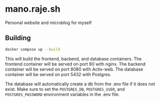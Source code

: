 # mano.raje.sh

Personal website and microblog for myself

## Building

```bash
docker compose up --build
```

This will build the frontend, backend, and database containers. The frontend container will be served on port 80 with nginx. The backend container will be served on port 8080 with Actix-web. The database container will be served on port 5432 with Postgres.

The database will automatically create a db from the .env file if it does not exist. Make sure to set the `POSTGRES_DB`, `POSTGRES_USER`, and `POSTGRES_PASSWORD` environment variables in the .env file.
